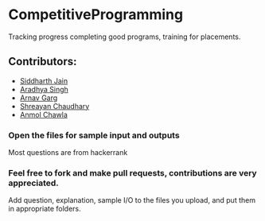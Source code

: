 # CompetitiveProgramming
Tracking progress completing good programs, training for placements.

## Contributors: 
* [Siddharth Jain](https://github.com/SidJain1412)
* [Aradhya Singh](https://github.com/aradhyas)
* [Arnav Garg](https://github.com/arnavgarg123)
* [Shreayan Chaudhary](https://github.com/shreayan98c)
* [Anmol Chawla](https://github.com/anmol-chawla)

### Open the files for sample input and outputs

Most questions are from hackerrank

### Feel free to fork and make pull requests, contributions are very appreciated.
Add question, explanation, sample I/O to the files you upload, and put them in appropriate folders. 



